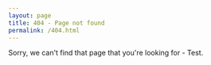 ```yaml
---
layout: page
title: 404 - Page not found
permalink: /404.html
---
```


Sorry, we can't find that page that you're looking for - Test. 
